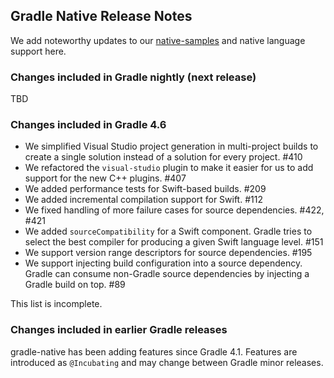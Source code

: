 ## Gradle Native Release Notes

We add noteworthy updates to our [native-samples](https://github.com/gradle/native-samples) and native language support here.

### Changes included in Gradle nightly (next release)

TBD

### Changes included in Gradle 4.6

- We simplified Visual Studio project generation in multi-project builds to create a single solution instead of a solution for every project. #410
- We refactored the `visual-studio` plugin to make it easier for us to add support for the new C++ plugins. #407
- We added performance tests for Swift-based builds. #209
- We added incremental compilation support for Swift. #112
- We fixed handling of more failure cases for source dependencies. #422, #421
- We added `sourceCompatibility` for a Swift component. Gradle tries to select the best compiler for producing a given Swift language level. #151
- We support version range descriptors for source dependencies. #195
- We support injecting build configuration into a source dependency. Gradle can consume non-Gradle source dependencies by injecting a Gradle build on top. #89

This list is incomplete.

### Changes included in earlier Gradle releases

gradle-native has been adding features since Gradle 4.1. Features are introduced as `@Incubating` and may change between Gradle minor releases.

